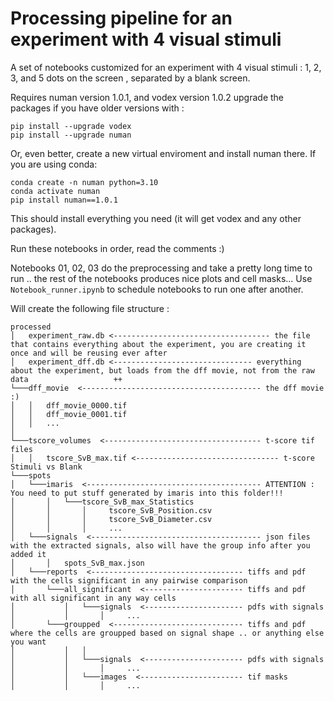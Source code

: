 # Processing pipeline for an experiment with 4 visual stimuli
A set of notebooks customized for an experiment with 4 visual stimuli : 1, 2, 3, and 5 dots on the screen , separated by a blank screen.

Requires numan version 1.0.1, and vodex version 1.0.2
upgrade the packages if you have older versions with :
```
pip install --upgrade vodex
pip install --upgrade numan
```
Or, even better, create a new virtual enviroment and install numan there.
If you are using conda:
```
conda create -n numan python=3.10
conda activate numan
pip install numan==1.0.1
```
This should install everything you need (it will get vodex and any other packages).


Run these notebooks in order, read the comments :)

Notebooks 01, 02, 03 do the preprocessing and take a pretty long time to run .. the rest of the notebooks produces nice plots and cell masks...
Use ```Notebook_runner.ipynb``` to schedule notebooks to run one after another.

Will create the following file structure :

```
processed                                              
│   experiment_raw.db <----------------------------------- the file that contains everything about the experiment, you are creating it once and will be reusing ever after
│   experiment_dff.db <------------------------------- everything about the experiment, but loads from the dff movie, not from the raw data                   ++
└───dff_movie  <---------------------------------------- the dff movie :)
│   │   dff_movie_0000.tif                              
│   │   dff_movie_0001.tif                              
│   │   ...                                             
│
└───tscore_volumes  <----------------------------------- t-score tif files
│   │   tscore_SvB_max.tif <-------------------------------- t-score Stimuli vs Blank
└───spots
│   └───imaris  <--------------------------------------- ATTENTION : You need to put stuff generated by imaris into this folder!!!
│       │   └───tscore_SvB_max_Statistics
│       │       │     tscore_SvB_Position.csv
│       │       │     tscore_SvB_Diameter.csv
│       │       │     ...
│   └───signals  <-------------------------------------- json files with the extracted signals, also will have the group info after you added it
│       │   spots_SvB_max.json
│   └───reports  <---------------------------------- tiffs and pdf with the cells significant in any pairwise comparison
│       └───all_significant  <---------------------- tiffs and pdf with all significant in any way cells
│           │   └───signals  <---------------------- pdfs with signals
│           │       │     ...
│       └───groupped  <----------------------------- tiffs and pdf where the cells are groupped based on signal shape .. or anything else you want
│           │   │
│           │   └───signals  <---------------------- pdfs with signals
│           │       │     ...
│           │   └───images  <----------------------- tif masks
│           │       │     ...
```
